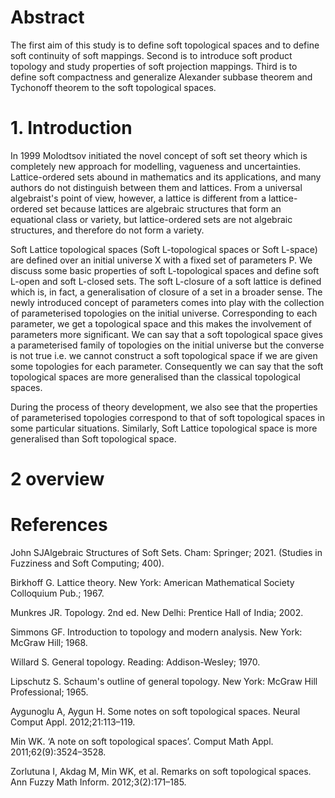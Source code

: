# Abstract

The first aim of this study is to define soft topological spaces and to define soft continuity of soft mappings. Second is to introduce soft product topology and study properties of soft projection mappings. Third is to define soft compactness and generalize Alexander subbase theorem and Tychonoff theorem to the soft topological spaces.
# 1. Introduction

In 1999 Molodtsov initiated the novel concept of soft set theory which is completely new approach for modelling, vagueness and uncertainties. Lattice-ordered sets abound in mathematics and its applications, and many authors do not distinguish between them and lattices. From a universal algebraist's point of view, however, a lattice is different from a lattice-ordered set because lattices are algebraic structures that form an equational class or variety, but lattice-ordered sets are not algebraic structures, and therefore do not form a variety.

Soft Lattice topological spaces (Soft L-topological spaces or Soft L-space) are defined over an initial universe X with a fixed set of parameters P. We discuss some basic properties of soft L-topological spaces and define soft L-open and soft L-closed sets. The soft L-closure of a soft lattice is defined which is, in fact, a generalisation of closure of a set in a broader sense. The newly introduced concept of parameters comes into play with the collection of parameterised topologies on the initial universe. Corresponding to each parameter, we get a topological space and this makes the involvement of parameters more significant. We can say that a soft topological space gives a parameterised family of topologies on the initial universe but the converse is not true i.e. we cannot construct a soft topological space if we are given some topologies for each parameter. Consequently we can say that the soft topological spaces are more generalised than the classical topological spaces.

During the process of theory development, we also see that the properties of parameterised topologies correspond to that of soft topological spaces in some particular situations. Similarly, Soft Lattice topological space is more generalised than Soft topological space.

# 2 overview


# References

John SJAlgebraic Structures of Soft Sets. Cham: Springer; 2021. (Studies in Fuzziness and Soft Computing; 400).

Birkhoff G. Lattice theory. New York: American Mathematical Society Colloquium Pub.; 1967.

Munkres JR. Topology. 2nd ed. New Delhi: Prentice Hall of India; 2002.

Simmons GF. Introduction to topology and modern analysis. New York: McGraw Hill; 1968.

Willard S. General topology. Reading: Addison-Wesley; 1970.

Lipschutz S. Schaum's outline of general topology. New York: McGraw Hill Professional; 1965.

Aygunoglu A, Aygun H. Some notes on soft topological spaces. Neural Comput Appl. 2012;21:113–119. 

Min WK. ‘A note on soft topological spaces’. Comput Math Appl. 2011;62(9):3524–3528. 

Zorlutuna I, Akdag M, Min WK, et al. Remarks on soft topological spaces. Ann Fuzzy Math Inform. 2012;3(2):171–185.
